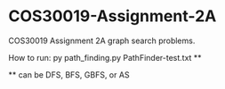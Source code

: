 # COS30019-Assignment-2A
COS30019 Assignment 2A graph search problems.

How to run:
py path_finding.py PathFinder-test.txt **

** can be DFS, BFS, GBFS, or AS